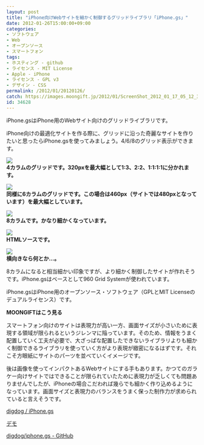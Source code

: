 ```yaml
---
layout: post
title: "iPhone向けWebサイトを細かく制御するグリッドライブラリ「iPhone.gs」"
date: 2012-01-26T15:00:00+09:00
categories:
- ソフトウェア
- Web
- オープンソース
- スマートフォン
tags: 
- ホスティング - github
- ライセンス - MIT License
- Apple - iPhone
- ライセンス - GPL v3
- デザイン - CSS
permalink: /2012/01/20120126/
catch: https://images.moongift.jp/2012/01/ScreenShot_2012_01_17_05_12_31_thumb.png
id: 34628
---
```

iPhone.gsはiPhone用のWebサイト向けのグリッドライブラリです。

  

iPhone向けの最適化サイトを作る際に、グリッドに沿った奇麗なサイトを作りたいと思ったらiPhone.gsを使ってみましょう。4/6/8のグリッド表示ができます。

  

[![](https://images.moongift.jp/2012/01/ScreenShot_2012_01_17_05_12_14_thumb.png)](https://images.moongift.jp/2012/01/ScreenShot_2012_01_17_05_12_14.png)  
**4カラムのグリッドです。320pxを最大幅として1:3、2:2、1:1:1:1に分かれます。**

  

[![](https://images.moongift.jp/2012/01/ScreenShot_2012_01_17_05_12_25_thumb.png)](https://images.moongift.jp/2012/01/ScreenShot_2012_01_17_05_12_25.png)  
**同様に6カラムのグリッドです。この場合は460px（サイトでは480pxとなっています）を最大幅としています。**

  

[![](https://images.moongift.jp/2012/01/ScreenShot_2012_01_17_05_12_31_thumb.png)](https://images.moongift.jp/2012/01/ScreenShot_2012_01_17_05_12_31.png)  
**8カラムです。かなり細かくなっています。**

  

[![](https://images.moongift.jp/2012/01/Screenshot-2012-01-17-17.12.50_thumb.png)](https://images.moongift.jp/2012/01/Screenshot-2012-01-17-17.12.50.png)  
**HTMLソースです。**

  

[![](https://images.moongift.jp/2012/01/ScreenShot_2012_01_17_05_13_07_thumb.png)](https://images.moongift.jp/2012/01/ScreenShot_2012_01_17_05_13_07.png)  
**横向きなら何とか…。**

  

8カラムになると相当細かい印象ですが、より細かく制御したサイトが作れそうです。iPhone.gsはベースとして960 Grid Systemが使われています。

  
<!--more-->  

iPhone.gsはiPhone用のオープンソース・ソフトウェア（GPLとMIT Licenseのデュアルライセンス）です。

  
  
  

**MOONGIFTはこう見る**

  

スマートフォン向けのサイトは表現力が高い一方、画面サイズが小さいために表現する領域が限られるというジレンマに陥っています。そのため、情報をうまく配置していく工夫が必要で、大ざっぱな配置したできないライブラリよりも細かく制御できるライブラリを使っていく方がより表現が緻密になるはずです。それこそ方眼紙にサイトのパーツを並べていくイメージです。

  

後は画像を使ってインパクトあるWebサイトにする手もあります。かつてのガラケー向けサイトではできることが限られていたために表現力が乏しくても問題ありませんでしたが、iPhoneの場合こだわれば幾らでも細かく作り込めるようになっています。画面サイズと表現力のバランスをうまく保った制作力が求められていると言えそうです。

  

[digdog / iPhone.gs](http://digdog.github.com/iphone.gs/)

  

[デモ](http://digdog.github.com/iphone.gs/demo.html)

  

[digdog/iphone.gs - GitHub](https://github.com/digdog/iphone.gs)

